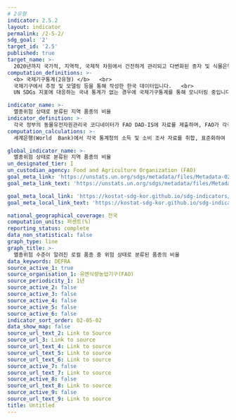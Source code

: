 ```yaml
---
# 2유형 
indicator: 2.5.2
layout: indicator
permalink: /2-5-2/
sdg_goal: '2'
target_id: '2.5'
published: true
target_name: >-
  2020년까지 국가적, 지역적, 국제적 차원에서 건전하게 관리되고 다변화된 종자 및 식물은행 등을 통해 종자, 재배식물, 가축과 사육동물 및 관련 야생종의 유전적 다양성을 유지하고, 국제적으로 합의된 바와 같이 유전자원과 관련 전통지식의 이용으로부터 발생하는 이익의 공정하고 공평한 분배에 대한 접근을 개선
computation_definitions: >-
  <b> 국제기구통계(2유형) </b>   <br>
  국제기구에서 추정 및 모델링 등을 통해 작성한 한국 데이터입니다.   <br>
  UN SDGs 지표에 대응하는 국내 통계가 없는 경우에 국제기구통계를 통해 모니터링 중입니다. 

indicator_name: >-
  멸종위험 상태로 분류된 지역 품종의 비율
indicator_definition: >-
  각국 정부의 동물유전자원관리국 코디네이터가 FAO DAD-IS에 자료를 제출하며, FAO가 각국의 DAD-IS 보고 자료로 지표를 작성함
computation_calculations: >-
  세계은행(World  Bank)에서 각국 통계청의 소득 및 소비 조사 자료를 취합, 표준화하여 추정

global_indicator_name: >-
  멸종위험 상태로 분류된 지역 품종의 비율
un_designated_tier: I
un_custodian_agency: Food and Agriculture Organization (FAO)
goal_meta_link: 'https://unstats.un.org/sdgs/metadata/files/Metadata-02-05-02.pdf'
goal_meta_link_text: 'https://unstats.un.org/sdgs/metadata/files/Metadata-02-05-02.pdf'

goal_meta_local_link: 'https://kostat-sdg-kor.github.io/sdg-indicators/public/data/Metadata-02-05-02_KOR.pdf'
goal_meta_local_link_text: 'https://kostat-sdg-kor.github.io/sdg-indicators/public/data/Metadata-02-05-02_KOR.pdf'

national_geographical_coverage: 전국
computation_units: 퍼센트(%)
reporting_status: complete
data_non_statistical: false
graph_type: line
graph_title: >-
  멸종위험 수준이 알려진 로컬 품종 중 위험 상태로 분류된 품종의 비율
data_keywords: DEFRA
source_active_1: true
source_organisation_1: 유엔식량농업기구(FAO)
source_periodicity_1: 1년
source_active_2: false
source_active_3: false
source_active_4: false
source_active_5: false
source_active_6: false
indicator_sort_order: 02-05-02
data_show_map: false
source_url_text_2: Link to Source
source_url_3: Link to source
source_url_text_4: Link to source
source_url_text_5: Link to source
source_url_text_6: Link to source
source_active_7: false
source_url_text_7: Link to source
source_active_8: false
source_url_text_8: Link to source
source_active_9: false
source_url_text_9: Link to source
title: Untitled
---
```

